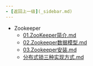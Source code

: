 ```yaml
---
- [返回上一级](_sidebar.md) 
---
```

- Zookeeper
	 - [01.ZooKeeper简介.md](backend/Zookeeper/01.ZooKeeper简介.md)
	 - [02.Zookeeper数据模型.md](backend/Zookeeper/02.Zookeeper数据模型.md)
	 - [03.Zookeeper安装.md](backend/Zookeeper/03.Zookeeper安装.md)
	 - [分布式锁三种实现方式.md](backend/Zookeeper/分布式锁三种实现方式.md)
